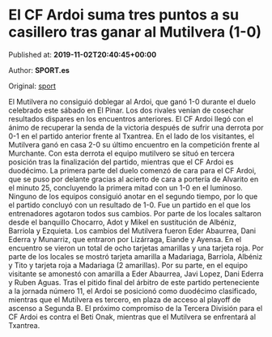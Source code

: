 
# El CF Ardoi suma tres puntos a su casillero tras ganar al Mutilvera (1-0)

Published at: **2019-11-02T20:40:45+00:00**

Author: **SPORT.es**

Original: [sport](https://www.sport.es/es/noticias/tercera-division/el-cf-ardoi-suma-tres-puntos-a-su-casillero-tras-ganar-al-mutilvera-1-0-7712038)

El Mutilvera no consiguió doblegar al Ardoi, que ganó 1-0 durante el duelo celebrado este sábado en El Pinar. Los dos rivales venían de cosechar resultados dispares en los encuentros anteriores. El CF Ardoi llegó con el ánimo de recuperar la senda de la victoria después de sufrir una derrota por 0-1 en el partido anterior frente al Txantrea. En el lado de los visitantes, el Mutilvera ganó en casa 2-0 su último encuentro en la competición frente al Murchante. Con esta derrota el equipo mutilvero se situó en tercera posición tras la finalización del partido, mientras que el CF Ardoi es duodécimo.
La primera parte del duelo comenzó de cara para el CF Ardoi, que se puso por delante gracias al acierto de cara a portería de Alvarito en el minuto 25, concluyendo la primera mitad con un 1-0 en el luminoso.
Ninguno de los equipos consiguió anotar en el segundo tiempo, por lo que el partido concluyó con un resultado de 1-0.
Fue un partido en el que los entrenadores agotaron todos sus cambios. Por parte de los locales saltaron desde el banquillo Chocarro, Adot y Mikel en sustitución de Albéniz, Barriola y Ezquieta. Los cambios del Mutilvera fueron Eder Abaurrea, Dani Ederra y Munarriz, que entraron por Lizárraga, Eiande y Ayensa.
En el encuentro se vieron un total de ocho tarjetas amarillas y una tarjeta roja. Por parte de los locales se mostró tarjeta amarilla a Madariaga, Barriola, Albéniz y Tito y tarjeta roja a Madariaga (2 amarillas). Por su parte, en el equipo visitante se amonestó con amarilla a Eder Abaurrea, Javi Lopez, Dani Ederra y Ruben Aguas.
Tras el pitido final del árbitro de este partido perteneciente a la jornada número 11, el Ardoi se posicionó como duodécimo clasificado, mientras que el Mutilvera es tercero, en plaza de acceso al playoff de ascenso a Segunda B.
El próximo compromiso de la Tercera División para el CF Ardoi es contra el Beti Onak, mientras que el Mutilvera se enfrentará al Txantrea.
